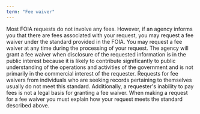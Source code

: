 ```yaml
---
term: "Fee waiver"
---
```


Most FOIA requests do not involve any fees.  However, if an agency informs you that there are fees associated with your request, you may request a fee waiver under the standard provided in the FOIA.  You may request a fee waiver at any time during the processing of your request.  The agency will grant a fee waiver when disclosure of the requested information is in the public interest because it is likely to contribute significantly to public understanding of the operations and activities of the government and is not primarily in the commercial interest of the requester.  Requests for fee waivers from individuals who are seeking records pertaining to themselves usually do not meet this standard.  Additionally, a requester's inability to pay fees is not a legal basis for granting a fee waiver.  When making a request for a fee waiver you must explain how your request meets the standard described above.

